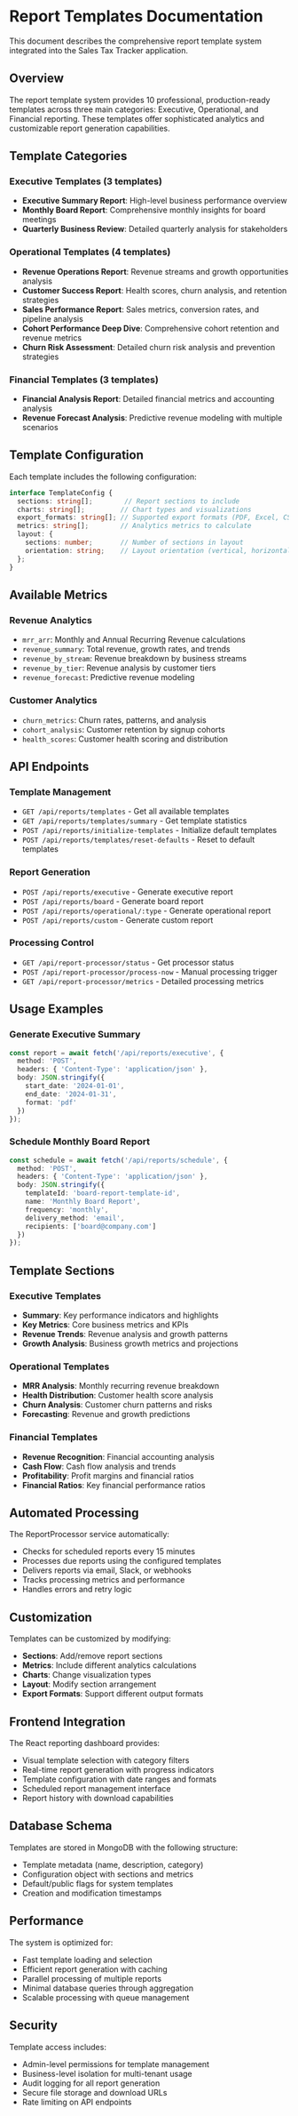 # Report Templates Documentation

This document describes the comprehensive report template system integrated into the Sales Tax Tracker application.

## Overview

The report template system provides 10 professional, production-ready templates across three main categories: Executive, Operational, and Financial reporting. These templates offer sophisticated analytics and customizable report generation capabilities.

## Template Categories

### Executive Templates (3 templates)
- **Executive Summary Report**: High-level business performance overview
- **Monthly Board Report**: Comprehensive monthly insights for board meetings  
- **Quarterly Business Review**: Detailed quarterly analysis for stakeholders

### Operational Templates (4 templates)
- **Revenue Operations Report**: Revenue streams and growth opportunities analysis
- **Customer Success Report**: Health scores, churn analysis, and retention strategies
- **Sales Performance Report**: Sales metrics, conversion rates, and pipeline analysis
- **Cohort Performance Deep Dive**: Comprehensive cohort retention and revenue metrics
- **Churn Risk Assessment**: Detailed churn risk analysis and prevention strategies

### Financial Templates (3 templates)
- **Financial Analysis Report**: Detailed financial metrics and accounting analysis
- **Revenue Forecast Analysis**: Predictive revenue modeling with multiple scenarios

## Template Configuration

Each template includes the following configuration:

```typescript
interface TemplateConfig {
  sections: string[];        // Report sections to include
  charts: string[];         // Chart types and visualizations  
  export_formats: string[]; // Supported export formats (PDF, Excel, CSV)
  metrics: string[];        // Analytics metrics to calculate
  layout: {
    sections: number;       // Number of sections in layout
    orientation: string;    // Layout orientation (vertical, horizontal, mixed)
  };
}
```

## Available Metrics

### Revenue Analytics
- `mrr_arr`: Monthly and Annual Recurring Revenue calculations
- `revenue_summary`: Total revenue, growth rates, and trends
- `revenue_by_stream`: Revenue breakdown by business streams
- `revenue_by_tier`: Revenue analysis by customer tiers
- `revenue_forecast`: Predictive revenue modeling

### Customer Analytics  
- `churn_metrics`: Churn rates, patterns, and analysis
- `cohort_analysis`: Customer retention by signup cohorts
- `health_scores`: Customer health scoring and distribution

## API Endpoints

### Template Management
- `GET /api/reports/templates` - Get all available templates
- `GET /api/reports/templates/summary` - Get template statistics
- `POST /api/reports/initialize-templates` - Initialize default templates
- `POST /api/reports/templates/reset-defaults` - Reset to default templates

### Report Generation
- `POST /api/reports/executive` - Generate executive report
- `POST /api/reports/board` - Generate board report  
- `POST /api/reports/operational/:type` - Generate operational report
- `POST /api/reports/custom` - Generate custom report

### Processing Control
- `GET /api/report-processor/status` - Get processor status
- `POST /api/report-processor/process-now` - Manual processing trigger
- `GET /api/report-processor/metrics` - Detailed processing metrics

## Usage Examples

### Generate Executive Summary
```typescript
const report = await fetch('/api/reports/executive', {
  method: 'POST',
  headers: { 'Content-Type': 'application/json' },
  body: JSON.stringify({
    start_date: '2024-01-01',
    end_date: '2024-01-31', 
    format: 'pdf'
  })
});
```

### Schedule Monthly Board Report
```typescript
const schedule = await fetch('/api/reports/schedule', {
  method: 'POST',
  headers: { 'Content-Type': 'application/json' },
  body: JSON.stringify({
    templateId: 'board-report-template-id',
    name: 'Monthly Board Report',
    frequency: 'monthly',
    delivery_method: 'email',
    recipients: ['board@company.com']
  })
});
```

## Template Sections

### Executive Templates
- **Summary**: Key performance indicators and highlights
- **Key Metrics**: Core business metrics and KPIs
- **Revenue Trends**: Revenue analysis and growth patterns
- **Growth Analysis**: Business growth metrics and projections

### Operational Templates
- **MRR Analysis**: Monthly recurring revenue breakdown
- **Health Distribution**: Customer health score analysis  
- **Churn Analysis**: Customer churn patterns and risks
- **Forecasting**: Revenue and growth predictions

### Financial Templates
- **Revenue Recognition**: Financial accounting analysis
- **Cash Flow**: Cash flow analysis and trends
- **Profitability**: Profit margins and financial ratios
- **Financial Ratios**: Key financial performance ratios

## Automated Processing

The ReportProcessor service automatically:
- Checks for scheduled reports every 15 minutes
- Processes due reports using the configured templates
- Delivers reports via email, Slack, or webhooks
- Tracks processing metrics and performance
- Handles errors and retry logic

## Customization

Templates can be customized by modifying:
- **Sections**: Add/remove report sections
- **Metrics**: Include different analytics calculations  
- **Charts**: Change visualization types
- **Layout**: Modify section arrangement
- **Export Formats**: Support different output formats

## Frontend Integration

The React reporting dashboard provides:
- Visual template selection with category filters
- Real-time report generation with progress indicators
- Template configuration with date ranges and formats
- Scheduled report management interface
- Report history with download capabilities

## Database Schema

Templates are stored in MongoDB with the following structure:
- Template metadata (name, description, category)
- Configuration object with sections and metrics
- Default/public flags for system templates
- Creation and modification timestamps

## Performance

The system is optimized for:
- Fast template loading and selection
- Efficient report generation with caching
- Parallel processing of multiple reports
- Minimal database queries through aggregation
- Scalable processing with queue management

## Security

Template access includes:
- Admin-level permissions for template management
- Business-level isolation for multi-tenant usage
- Audit logging for all report generation
- Secure file storage and download URLs
- Rate limiting on API endpoints